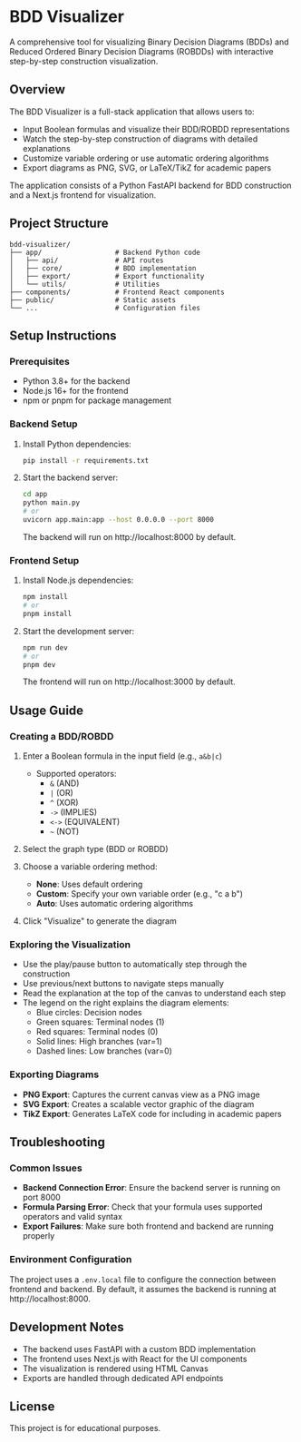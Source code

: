 # BDD Visualizer

A comprehensive tool for visualizing Binary Decision Diagrams (BDDs) and Reduced Ordered Binary Decision Diagrams (ROBDDs) with interactive step-by-step construction visualization.

## Overview

The BDD Visualizer is a full-stack application that allows users to:
- Input Boolean formulas and visualize their BDD/ROBDD representations
- Watch the step-by-step construction of diagrams with detailed explanations
- Customize variable ordering or use automatic ordering algorithms
- Export diagrams as PNG, SVG, or LaTeX/TikZ for academic papers

The application consists of a Python FastAPI backend for BDD construction and a Next.js frontend for visualization.

## Project Structure

```
bdd-visualizer/
├── app/                  # Backend Python code
│   ├── api/              # API routes
│   ├── core/             # BDD implementation
│   ├── export/           # Export functionality
│   └── utils/            # Utilities
├── components/           # Frontend React components
├── public/               # Static assets
└── ...                   # Configuration files
```

## Setup Instructions

### Prerequisites

- Python 3.8+ for the backend
- Node.js 16+ for the frontend
- npm or pnpm for package management

### Backend Setup

1. Install Python dependencies:
   ```bash
   pip install -r requirements.txt
   ```

2. Start the backend server:
   ```bash
   cd app
   python main.py
   # or
   uvicorn app.main:app --host 0.0.0.0 --port 8000
   ```
   The backend will run on http://localhost:8000 by default.

### Frontend Setup

1. Install Node.js dependencies:
   ```bash
   npm install
   # or
   pnpm install
   ```

2. Start the development server:
   ```bash
   npm run dev
   # or
   pnpm dev
   ```
   The frontend will run on http://localhost:3000 by default.

## Usage Guide

### Creating a BDD/ROBDD

1. Enter a Boolean formula in the input field (e.g., `a&b|c`)
   - Supported operators:
     - `&` (AND)
     - `|` (OR)
     - `^` (XOR)
     - `->` (IMPLIES)
     - `<->` (EQUIVALENT)
     - `~` (NOT)

2. Select the graph type (BDD or ROBDD)

3. Choose a variable ordering method:
   - **None**: Uses default ordering
   - **Custom**: Specify your own variable order (e.g., "c a b")
   - **Auto**: Uses automatic ordering algorithms

4. Click "Visualize" to generate the diagram

### Exploring the Visualization

- Use the play/pause button to automatically step through the construction
- Use previous/next buttons to navigate steps manually
- Read the explanation at the top of the canvas to understand each step
- The legend on the right explains the diagram elements:
  - Blue circles: Decision nodes
  - Green squares: Terminal nodes (1)
  - Red squares: Terminal nodes (0)
  - Solid lines: High branches (var=1)
  - Dashed lines: Low branches (var=0)

### Exporting Diagrams

- **PNG Export**: Captures the current canvas view as a PNG image
- **SVG Export**: Creates a scalable vector graphic of the diagram
- **TikZ Export**: Generates LaTeX code for including in academic papers

## Troubleshooting

### Common Issues

- **Backend Connection Error**: Ensure the backend server is running on port 8000
- **Formula Parsing Error**: Check that your formula uses supported operators and valid syntax
- **Export Failures**: Make sure both frontend and backend are running properly

### Environment Configuration

The project uses a `.env.local` file to configure the connection between frontend and backend. By default, it assumes the backend is running at http://localhost:8000.

## Development Notes

- The backend uses FastAPI with a custom BDD implementation
- The frontend uses Next.js with React for the UI components
- The visualization is rendered using HTML Canvas
- Exports are handled through dedicated API endpoints

## License

This project is for educational purposes.
